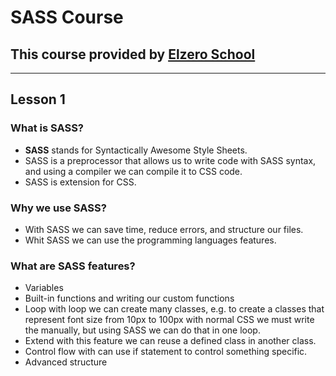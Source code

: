 ﻿# SASS Course
## This course provided by [Elzero School](https://elzero.org/study/sass-2021-study-plan/)
---

## **Lesson 1**

### What is SASS?
- **SASS** stands for Syntactically Awesome Style Sheets.
- SASS is a preprocessor that allows us to write code with SASS syntax, and using a compiler we can compile it to CSS code.
- SASS is extension for CSS.

### Why we use SASS?
- With SASS we can save time, reduce errors, and structure our files.
- Whit SASS we can use the programming languages features.

### What are SASS features?
- Variables
- Built-in functions and writing our custom functions
- Loop with loop we can create many classes, e.g. to create a classes that represent font size from 10px to 100px with normal CSS we must write the manually, but using SASS we can do that in one loop.
- Extend with this feature we can reuse a defined class in another class.
- Control flow with can use if statement to control something specific. 
- Advanced structure
